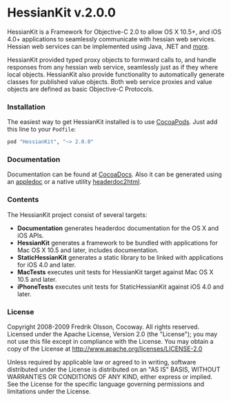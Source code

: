 # HessianKit v.2.0.0

HessianKit is a Framework for Objective-C 2.0 to allow OS X 10.5+, and
iOS 4.0+ applications to seamlessly communicate with hessian web services.
Hessian web services can be implemented using Java, .NET and [more](http://hessian.caucho.com/).

HessianKit provided typed proxy objects to formward calls to, and handle 
responses from any hessian web service, seamlessly just as if they where local
objects. HessianKit also provide functionality to automatically generate classes
for published value objects. Both web service proxies and value objects are 
defined as basic Objective-C Protocols.

### Installation

The easiest way to get HessianKit installed is to use [CocoaPods](http://cocoapods.org/).
Just add this line to your `Podfile`:

```ruby
pod "HessianKit", "~> 2.0.0"
```

### Documentation

Documentation can be found at [CocoaDocs](http://cocoadocs.org/docsets/HessianKit/2.0.0).
Also it can be generated using an [appledoc](http://gentlebytes.com/appledoc/) or a native utility [headerdoc2html](https://developer.apple.com/library/mac/documentation/Darwin/Reference/ManPages/man1/headerdoc2html.1.html).

### Contents

The HessianKit project consist of several targets:

* __Documentation__ generates headerdoc documentation for the OS X and iOS APIs.
* __HessianKit__ generates a framework to be bundled with applications for Mac OS X 10.5 and later, includes documentation.
* __StaticHessianKit__ generates a static library to be linked with applications for iOS 4.0 and later.
* __MacTests__ executes unit tests for HessianKit target against Mac OS X 10.5 and later.
* __iPhoneTests__ executes unit tests for StaticHessianKit against iOS 4.0 and later.

### License
Copyright 2008-2009 Fredrik Olsson, Cocoway. All rights reserved.
Licensed under the Apache License, Version 2.0 (the "License");
you may not use this file except in compliance with the License. 
You may obtain a copy of the License at [http://www.apache.org/licenses/LICENSE-2.0 ](http://www.apache.org/licenses/LICENSE-2.0)

Unless required by applicable law or agreed to in writing, software
distributed under the License is distributed on an "AS IS" BASIS, 
WITHOUT WARRANTIES OR CONDITIONS OF ANY KIND, either express or implied.
See the License for the specific language governing permissions and
limitations under the License.
